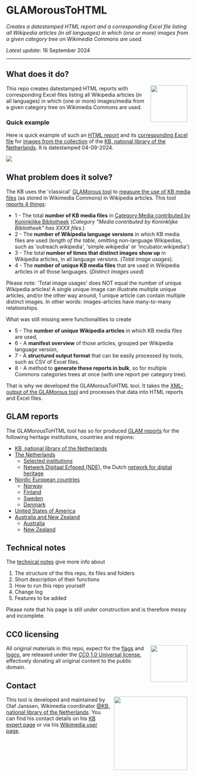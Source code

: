# GLAMorousToHTML

*Creates a datestamped HTML report and a corresponding Excel file listing all Wikipedia articles (in all languages) in which (one or more) images from a given category tree on Wikimedia Commons are used.*

*Latest update*: 16 September 2024

--------------

## What does it do?
<image src="https://kbnlwikimedia.github.io/GLAMorousToHTML/site/logos/icon_wp.png" width="100" hspace="10" align="right"/>

This repo creates datestamped HTML reports with corresponding Excel files listing all Wikipedia articles (in all languages) in which (one or more) images/media from a given category tree on Wikimedia Commons are used. 

### Quick example
Here is quick example of such an [HTML report](https://kbnlwikimedia.github.io/GLAMorousToHTML/site/nde/MediacontributedbyKoninklijkeBibliotheek_Wikipedia_NS0_04092024.html) and its [corresponding Excel file](https://kbnlwikimedia.github.io/GLAMorousToHTML/data/nde/MediacontributedbyKoninklijkeBibliotheek_Wikipedia_NS0_04092024.xlsx) 
for [images from the collection](https://commons.wikimedia.org/wiki/Category:Media_contributed_by_Koninklijke_Bibliotheek) of the [KB, national library of the Netherlands](https://www.kb.nl/en).
It is datestamped 04-09-2024. 

<a href="https://kbnlwikimedia.github.io/GLAMorousToHTML/site/nde/MediacontributedbyKoninklijkeBibliotheek_Wikipedia_NS0_04092024.html" target="_blank"><image src="https://kbnlwikimedia.github.io/GLAMorousToHTML/reports/screenshot_report_KB_0492024.png" hspace="0" align="left"/></a>
<br clear="all"/>

## What problem does it solve?

The KB uses the 'classical' [GLAMorous tool](https://glamtools.toolforge.org/glamorous.php) to [measure the use of KB media files](https://nl.wikipedia.org/wiki/Wikipedia:GLAM/Koninklijke_Bibliotheek_en_Nationaal_Archief/Resultaten/KPIs/KPI4) (as stored in Wikimedia Commons) in Wikipedia articles. This tool [reports 4 things](https://tools.wmflabs.org/glamtools/glamorous.php?doit=1&category=Media+contributed+by+Koninklijke+Bibliotheek&use_globalusage=1&ns0=1&show_details=1&projects%5Bwikipedia%5D=1):

* 1 - The total **number of KB media files** in [Category:Media contributed by Koninklijke Bibliotheek](https://commons.wikimedia.org/wiki/Category:Media_contributed_by_Koninklijke_Bibliotheek) (*Category "Media contributed by Koninklijke Bibliotheek" has XXXX files.*)
* 2 - The **number of Wikipedia language versions** in which KB media files are used (*length of the table*, omitting non-language Wikipedias, such as 'outreach.wikipedia', 'simple.wikipedia' or 'incubator.wikipedia')
* 3 - The total **number of times that distinct images show up** in Wikipedia articles, in all language versions. (*Total image usages*).
* 4 - The **number of unique KB media files** that are used in Wikipedia articles in all those languages. (*Distinct images used*)

Please note: 'Total image usages' does NOT equal the number of unique Wikipedia articles! A single unique image can illustrate multiple unique articles, and/or the other way around, 1 unique article can contain multiple distinct images. In other words: images-articles have many-to-many relationships.

What was still missing were functionalities to create
* 5 - The **number of unique Wikipedia articles** in which KB media files are used, 
* 6 - A **manifest overview** of those articles, grouped per Wikipedia language version,
* 7 - A **structured output format** that can be easily processed by tools, such as CSV of Excel files.
* 8 - A method to **generate these reports in bulk**, so for multiple Commons categories trees at once (with one report per category tree). 

That is why we developed the GLAMorousToHTML tool. It takes the [XML-output of the GLAMorous tool](https://glamtools.toolforge.org/glamorous.php?doit=1&category=Media+contributed+by+Koninklijke+Bibliotheek&use_globalusage=1&ns0=1&show_details=1&projects[wikipedia]=1&format=xml) and processes that data into HTML reports and Excel files. 

## GLAM reports

The GLAMorousToHTML tool has so for produced [GLAM reports](reports/reports.md) for the following heritage institutions, countries and regions:

* [KB, national library of the Netherlands](reports/reports.md#kb-national-library-of-the-netherlands)
* [The Netherlands](reports/reports.md#the-netherlands)
  * [Selected institutions](reports/reports.md#selected-institutions)
  * [Netwerk Digitaal Erfgoed (NDE)](reports/reports_nde.md), the Dutch [network for digital heritage](https://netwerkdigitaalerfgoed.nl/)
* [Nordic European countries](reports/reports.md#nordic-european-countries) 
  * [Norway](reports/reports.md#norway)
  * [Finland](reports/reports.md#finland)
  * [Sweden](reports/reports.md#sweden)
  * [Denmark](reports/reports.md#denmark)
* [United States of America](reports/reports.md#usa)
* [Australia and New Zealand](reports/reports.md#australia-and-new-zealand)
  * [Australia](reports/reports.md#australia) 
  * [New Zealand](reports/reports.md#new-zealand) 

## Technical notes

The [technical notes](technical-notes.md) give more info about 
1. The structure of the this repo, its files and folders 
2. Short description of their functions
3. How to run this repo yourself
4. Change log
5. Features to be added

Please note that his page is still under construction and is therefore messy and incomplete.

## CC0 licensing

<image src="https://kbnlwikimedia.github.io/GLAMorousToHTML/site/logos/icon_cc0.png" width="100" hspace="10" align="right"/>

All original materials in this repo, expect for the [flags](https://github.com/KBNLwikimedia/GLAMorousToHTML/tree/main/site/flags) 
and [logos](https://github.com/KBNLwikimedia/GLAMorousToHTML/tree/main/site/logos), 
are released under the [CC0 1.0 Universal license](https://github.com/KBNLwikimedia/GLAMorousToHTML/blob/main/LICENSE), effectively donating all original content to the public domain.

## Contact

<image src="https://kbnlwikimedia.github.io/GLAMorousToHTML/site/logos/icon_kb2.png" width="200" hspace="10" align="right"/>

This tool is developed and maintained by Olaf Janssen, Wikimedia coordinator [@KB, national library of the Netherlands](https://www.kb.nl).
You can find his contact details on his [KB expert page](https://www.kb.nl/over-ons/experts/olaf-janssen) or via his [Wikimedia user page](https://commons.wikimedia.org/wiki/User:OlafJanssen).